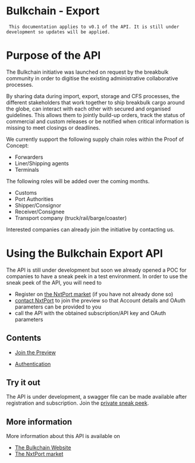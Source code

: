 
# Bulkchain - Export
```
 This documentation applies to v0.1 of the API. It is still under development so updates will be applied.
```
# Purpose of the API

The Bulkchain initiative was launched on request by the breakbulk community in order to digitise the existing administrative collaborative processes.  
  
By sharing data during import, export, storage and CFS processes, the different stakeholders that work together to ship breakbulk cargo around the globe, can interact with each other with secured and organised guidelines. 
This allows them to jointly build-up orders, track the status of commercial and custom releases or be notified when critical information is missing to meet closings or deadlines.

We currently support the following supply chain roles within the Proof of Concept:

 - Forwarders
 - Liner/Shipping agents
 - Terminals

The following roles will be added over the coming months. 
 - Customs
 - Port Authorities
 - Shipper/Consignor
 - Receiver/Consignee
 - Transport company (truck/rail/barge/coaster)

Interested companies can already join the initiative by contacting us. 

# Using the Bulkchain Export API
The API is still under development but soon we already opened a POC for companies to have a sneak peek in a test environment.
In order to use the sneak peek of the API, you will need to
<!--* subscribe to the live edition of the Bulkchain Export API-->
* Register on [the NxtPort market](https://market.nxtport.eu/) (if you have not already done so)
* [contact NxtPort](mailto:steven.schutter@nxtport.com) to join the preview so that Account details and OAuth parameters can be provided to you
* call the API with the obtained subscription/API key and OAuth parameters

## Contents
* [Join the Preview](./preview.md)
<!--* How to use the API-->
* [Authentication](./authentication.md)

## Try it out
The API is under development, a swagger file can be made available after registration and subscription. Join the [private sneak peek](./preview.md).

## More information
More information about this API is available on
* [The Bulkchain Website](http://bulkchain.nxtport.com/)
* [The NxtPort market](https://market.nxtport.eu/)